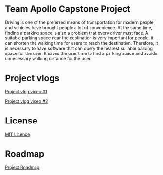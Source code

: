 # Team Apollo Capstone Project
Driving is one of the preferred means of transportation for modern people, and vehicles have brought people a lot of convenience. At the same time, finding a parking space is also a problem that every driver must face. A suitable parking space near the destination is very important for people, it can shorten the walking time for users to reach the destination. Therefore, it is necessary to have software that can query the nearest suitable parking space for the user. It saves the user time to find a parking space and avoids unnecessary walking distance for the user.

# Project vlogs
[Project vlog video #1](https://youtu.be/MFvi8rMCnk8)

[Project vlog video #2](https://youtu.be/5cvXk_ntv1g) 

# License 
[MIT Licence](https://www.mit.edu/~amini/LICENSE.md)

# Roadmap
[Project Roadmap](https://cultured-attraction-29e.notion.site/09f98feff5954c5eae4582e951a5a931?v=146a5f3935934354ac3b003aadd3a395)
